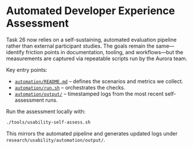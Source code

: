 # Automated Developer Experience Assessment

Task 26 now relies on a self-sustaining, automated evaluation pipeline rather
than external participant studies. The goals remain the same—identify friction
points in documentation, tooling, and workflows—but the measurements are
captured via repeatable scripts run by the Aurora team.

Key entry points:

- [`automation/README.md`](automation/README.md) – defines the scenarios and
  metrics we collect.
- [`automation/run.sh`](automation/run.sh) – orchestrates the checks.
- [`automation/output/`](automation/output/) – timestamped logs from the most
  recent self-assessment runs.

Run the assessment locally with:

```bash
./tools/usability-self-assess.sh
```

This mirrors the automated pipeline and generates updated logs under
`research/usability/automation/output/`.

